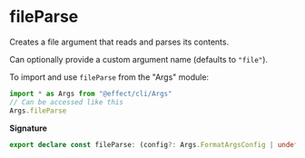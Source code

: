 # fileParse

Creates a file argument that reads and parses its contents.

Can optionally provide a custom argument name (defaults to `"file"`).

To import and use `fileParse` from the "Args" module:

```ts
import * as Args from "@effect/cli/Args"
// Can be accessed like this
Args.fileParse
```

**Signature**

```ts
export declare const fileParse: (config?: Args.FormatArgsConfig | undefined) => Args<unknown>
```
